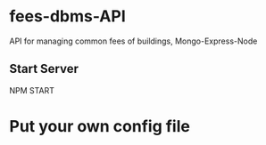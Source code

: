 # fees-dbms-API

API for managing common fees of buildings, Mongo-Express-Node

## Start Server

NPM START

# Put your own config file
